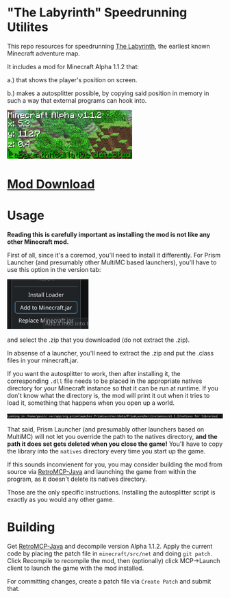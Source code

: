 # "The Labyrinth" Speedrunning Utilites

This repo resources for speedrunning [The Labyrinth](https://www.minecraftforum.net/forums/mapping-and-modding-java-edition/maps/1454461-adv-the-labyrinth-a-dungeon-map-third-semifinal), the earliest known Minecraft adventure map. 

It includes a mod for Minecraft Alpha 1.1.2 that:

a.) that shows the player's position on screen.

b.) makes a autosplitter possible, by copying said position in memory in such a way that external programs can hook into.

![ingame text](img/ingame_notice.png)

# [Mod Download](https://github.com/IoIxD/The-Labyrinth-Speedrunning-Resources/releases/latest)

# Usage

**Reading this is carefully important as installing the mod is not like any other Minecraft mod.**

First of all, since it's a coremod, you'll need to install it differently. For Prism Launcher (and presumably other MultiMC based launchers), you'll have to use this option in the version tab: 

![alt text](img/prismlauncher_coremod.png)

and select the .zip that you downloaded (do not extract the .zip).

In absense of a launcher, you'll need to extract the .zip and put the .class files in your minecraft.jar.

If you want the autosplitter to work, then after installing it, the corresponding `.dll` file needs to be placed in the appropriate natives directory for your Minecraft instance so that it can be run at runtime. If you don't know what the directory is, the mod will print it out when it tries to load it, something that happens when you open up a world.

![alt text](img/prismlauncher_natives_print.png)

That said, Prism Launcher (and presumably other launchers based on MultiMC) will not let you override the path to the natives directory, **and the path it does set gets deleted when you close the game!** You'll have to copy the library into the `natives` directory every time you start up the game. 

If this sounds inconvienent for you, you may consider building the mod from source via [RetroMCP-Java](http://github.com/MCPHackers/RetroMCP-Java) and launching the game from within the program, as it doesn't delete its natives directory.

Those are the only specific instructions. Installing the autosplitter script is exactly as you would any other game.

# Building

Get [RetroMCP-Java](http://github.com/MCPHackers/RetroMCP-Java) and decompile version Alpha 1.1.2. Apply the current code by placing the patch file in `minecraft/src/net` and doing `git patch`. Click Recompile to recompile the mod, then (optionally) click MCP->Launch client to launch the game with the mod installed.

For committing changes, create a patch file via `Create Patch` and submit that.
